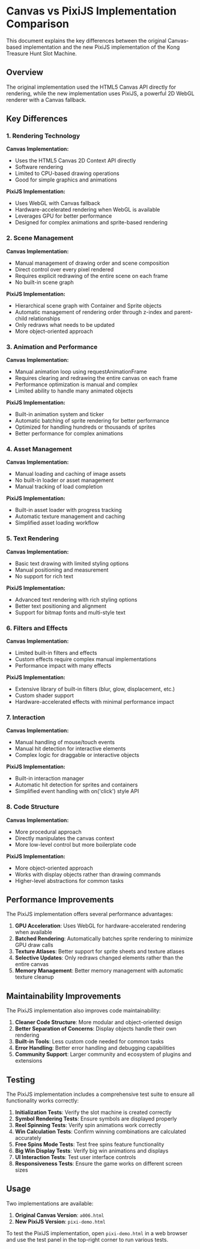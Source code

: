 # Canvas vs PixiJS Implementation Comparison

This document explains the key differences between the original Canvas-based implementation and the new PixiJS implementation of the Kong Treasure Hunt Slot Machine.

## Overview

The original implementation used the HTML5 Canvas API directly for rendering, while the new implementation uses PixiJS, a powerful 2D WebGL renderer with a Canvas fallback.

## Key Differences

### 1. Rendering Technology

**Canvas Implementation:**
- Uses the HTML5 Canvas 2D Context API directly
- Software rendering
- Limited to CPU-based drawing operations
- Good for simple graphics and animations

**PixiJS Implementation:**
- Uses WebGL with Canvas fallback
- Hardware-accelerated rendering when WebGL is available
- Leverages GPU for better performance
- Designed for complex animations and sprite-based rendering

### 2. Scene Management

**Canvas Implementation:**
- Manual management of drawing order and scene composition
- Direct control over every pixel rendered
- Requires explicit redrawing of the entire scene on each frame
- No built-in scene graph

**PixiJS Implementation:**
- Hierarchical scene graph with Container and Sprite objects
- Automatic management of rendering order through z-index and parent-child relationships
- Only redraws what needs to be updated
- More object-oriented approach

### 3. Animation and Performance

**Canvas Implementation:**
- Manual animation loop using requestAnimationFrame
- Requires clearing and redrawing the entire canvas on each frame
- Performance optimization is manual and complex
- Limited ability to handle many animated objects

**PixiJS Implementation:**
- Built-in animation system and ticker
- Automatic batching of sprite rendering for better performance
- Optimized for handling hundreds or thousands of sprites
- Better performance for complex animations

### 4. Asset Management

**Canvas Implementation:**
- Manual loading and caching of image assets
- No built-in loader or asset management
- Manual tracking of load completion

**PixiJS Implementation:**
- Built-in asset loader with progress tracking
- Automatic texture management and caching
- Simplified asset loading workflow

### 5. Text Rendering

**Canvas Implementation:**
- Basic text drawing with limited styling options
- Manual positioning and measurement
- No support for rich text

**PixiJS Implementation:**
- Advanced text rendering with rich styling options
- Better text positioning and alignment
- Support for bitmap fonts and multi-style text

### 6. Filters and Effects

**Canvas Implementation:**
- Limited built-in filters and effects
- Custom effects require complex manual implementations
- Performance impact with many effects

**PixiJS Implementation:**
- Extensive library of built-in filters (blur, glow, displacement, etc.)
- Custom shader support
- Hardware-accelerated effects with minimal performance impact

### 7. Interaction

**Canvas Implementation:**
- Manual handling of mouse/touch events
- Manual hit detection for interactive elements
- Complex logic for draggable or interactive objects

**PixiJS Implementation:**
- Built-in interaction manager
- Automatic hit detection for sprites and containers
- Simplified event handling with on('click') style API

### 8. Code Structure

**Canvas Implementation:**
- More procedural approach
- Directly manipulates the canvas context
- More low-level control but more boilerplate code

**PixiJS Implementation:**
- More object-oriented approach
- Works with display objects rather than drawing commands
- Higher-level abstractions for common tasks

## Performance Improvements

The PixiJS implementation offers several performance advantages:

1. **GPU Acceleration**: Uses WebGL for hardware-accelerated rendering when available
2. **Batched Rendering**: Automatically batches sprite rendering to minimize GPU draw calls
3. **Texture Atlases**: Better support for sprite sheets and texture atlases
4. **Selective Updates**: Only redraws changed elements rather than the entire canvas
5. **Memory Management**: Better memory management with automatic texture cleanup

## Maintainability Improvements

The PixiJS implementation also improves code maintainability:

1. **Cleaner Code Structure**: More modular and object-oriented design
2. **Better Separation of Concerns**: Display objects handle their own rendering
3. **Built-in Tools**: Less custom code needed for common tasks
4. **Error Handling**: Better error handling and debugging capabilities
5. **Community Support**: Larger community and ecosystem of plugins and extensions

## Testing

The PixiJS implementation includes a comprehensive test suite to ensure all functionality works correctly:

1. **Initialization Tests**: Verify the slot machine is created correctly
2. **Symbol Rendering Tests**: Ensure symbols are displayed properly
3. **Reel Spinning Tests**: Verify spin animations work correctly
4. **Win Calculation Tests**: Confirm winning combinations are calculated accurately
5. **Free Spins Mode Tests**: Test free spins feature functionality
6. **Big Win Display Tests**: Verify big win animations and displays
7. **UI Interaction Tests**: Test user interface controls
8. **Responsiveness Tests**: Ensure the game works on different screen sizes

## Usage

Two implementations are available:

1. **Original Canvas Version**: `a006.html`
2. **New PixiJS Version**: `pixi-demo.html`

To test the PixiJS implementation, open `pixi-demo.html` in a web browser and use the test panel in the top-right corner to run various tests.